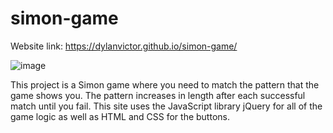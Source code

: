 # simon-game

Website link: https://dylanvictor.github.io/simon-game/

![image](https://user-images.githubusercontent.com/63017226/212770437-6b86a02a-b8a1-40a5-9ed2-b99a5c0e0d08.png)

This project is a Simon game where you need to match the pattern that the game shows you. The pattern increases in length after each successful match until you fail. This site uses the JavaScript library jQuery for all of the game logic as well as HTML and CSS for the buttons.
